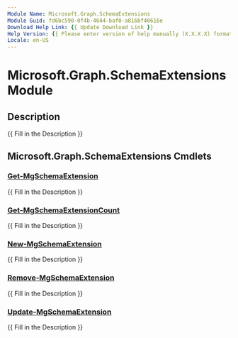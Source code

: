 ```yaml
---
Module Name: Microsoft.Graph.SchemaExtensions
Module Guid: fd6bc590-0f4b-4644-baf0-a816bf40616e
Download Help Link: {{ Update Download Link }}
Help Version: {{ Please enter version of help manually (X.X.X.X) format }}
Locale: en-US
---
```


# Microsoft.Graph.SchemaExtensions Module
## Description
{{ Fill in the Description }}

## Microsoft.Graph.SchemaExtensions Cmdlets
### [Get-MgSchemaExtension](Get-MgSchemaExtension.md)
{{ Fill in the Description }}

### [Get-MgSchemaExtensionCount](Get-MgSchemaExtensionCount.md)
{{ Fill in the Description }}

### [New-MgSchemaExtension](New-MgSchemaExtension.md)
{{ Fill in the Description }}

### [Remove-MgSchemaExtension](Remove-MgSchemaExtension.md)
{{ Fill in the Description }}

### [Update-MgSchemaExtension](Update-MgSchemaExtension.md)
{{ Fill in the Description }}


